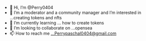 - 👋 Hi, I’m @Perry0404
- 👀 I’m a moderator and a community manager and I’m interested in ...creating tokens and nfts 
- 🌱 I’m currently learning ... how to create tokens 
- 💞️ I’m looking to collaborate on ...opensea
- 📫 How to reach me ...Perrypaschal0404@gmail.com 

<!---
Perry0404/Perry0404 is a ✨ special ✨ repository because its `README.md` (this file) appears on your GitHub profile.
You can click the Preview link to take a look at your changes.
--->
